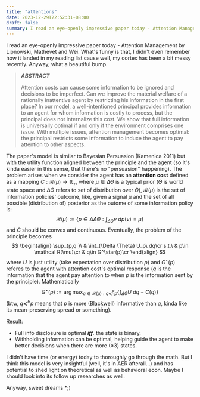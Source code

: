 ```yaml
---
title: "attentions"
date: 2023-12-29T22:52:31+08:00
draft: false
summary: I read an eye-openly impressive paper today - Attention Management by Lipnowski, Mathevet and Wei. TBH, their model is very insightful (well, it's in AER afterall...) and has potential to shed light on theoretical as well as behavioral econ research.
---
```


I read an eye-openly impressive paper today - Attention Management by Lipnowski, Mathevet and Wei. What's funny is that, I didn't even remember how it landed in my reading list cause well, my cortex has been a bit messy recently. Anyway, what a beautiful bump.

> ***ABSTRACT***
>
> Attention costs can cause some information to be ignored and decisions to be imperfect. Can we improve the material welfare of a rationally inattentive agent by restricting his information in the first place? In our model, a well-intentioned principal provides information to an agent for whom information is costly to process, but the principal does not internalize this cost. We show that full information is universally optimal if and only if the environment comprises one issue. With multiple issues, attention management becomes optimal: the principal restricts some information to induce the agent to pay attention to other aspects.

The paper's model is similar to Bayesian Persuasion (Kamenica 2011) but with the utility function aligned between the principle and the agent (so it's kinda easier in this sense, that there's no "persuasion" happening). The problem arises when we consider the agent has an **attention cost** defined as a mapping $C: \mathcal R(\mu) \to \mathbb R_+$, where $\mu\in \Delta \Theta$ is a typical prior ($\Theta$ is world state space and $\Delta \Theta$ refers to set of distribution over $\Theta$), $\mathcal R(\mu)$ is the set of information policies' outcome, like, given a signal $\mu$ and the set of all possible (distribution of) posterior as the outome of some information policy is:
$$
\mathcal R(\mu) := \{ p\in \Delta \Delta \Theta:\int_{\Delta \Theta}\nu \ dp(\nu) = \mu\}
$$
and $C$ should be convex and continuous. Eventually, the problem of the principle becomes
$$
\begin{align}
\sup_{p,q }\ & \int_{\Delta \Theta} U_p\ dq\cr
s.t.\ & p\in \mathcal R(\mu)\cr
& q\in G^\star(p)\cr
\end{align}
$$
where $U$ is just utility (take expectation over distribution $p$) and $G^\star(p)$ referes to the agent with attention cost's optimal response ($q$ is the information that the agent pay attention to when $p$ is the information sent by the principle). Mathematically
$$
G^\star(p) := \arg\max_{q\in \mathcal R(\mu):q\preceq^B p} \{\int_{\Delta\Theta} U \ dq - C(q)\}
$$
(btw, $q\preceq^B p$ means that $p$ is more (Blackwell) informative than $q$, kinda like its mean-preserving spread or something).

Result:

- Full info disclosure is optimal ***iff.*** the state is binary.
- Withholding information can be optimal, helping guide the agent to make better decisions when there are more (≥3) states.

I didn't have time (or energy) today to thoroughly go through the math. But I think this model is very insightful (well, it's in AER afterall...) and has potential to shed light on theoretical as well as behavioral econ. Maybe I should look into its follow up researches as well. 

Anyway, sweet dreams \*;)
